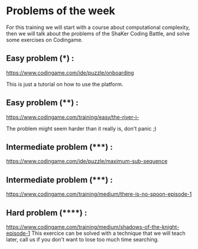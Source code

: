 # Problems of the week

For this training we will start with a course about computational complexity, then we will talk about the problems of the ShaKer Coding Battle, and solve some exercises on Codingame.
 
## Easy problem (\*) :

https://www.codingame.com/ide/puzzle/onboarding

This is just a tutorial on how to use the platform.

## Easy problem (\*\*) :

https://www.codingame.com/training/easy/the-river-i-

The problem might seem harder than it really is, don't panic ;)

## Intermediate problem (\*\*\*) :

https://www.codingame.com/ide/puzzle/maximum-sub-sequence

## Intermediate problem (\*\*\*) :

https://www.codingame.com/training/medium/there-is-no-spoon-episode-1

## Hard problem (\*\*\*\*) :

https://www.codingame.com/training/medium/shadows-of-the-knight-episode-1
This exercice can be solved with a technique that we will teach later, call us if you don't want to lose too much time searching.
